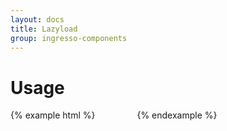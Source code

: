 ```yaml
---
layout: docs
title: Lazyload
group: ingresso-components
---
```


# Usage
{% example html %}
<img data-original="https://ingresso-a.akamaihd.net/img/cinema/cartaz/14207_d.jpg" data-lazyload alt="">
<img data-original="https://ingresso-a.akamaihd.net/img/cinema/cartaz/14207_d.jpg" data-lazyload alt="">
<img data-original="https://ingresso-a.akamaihd.net/img/cinema/cartaz/14207_d.jpg" data-lazyload alt="">
<img data-original="https://ingresso-a.akamaihd.net/img/cinema/cartaz/14207_d.jpg" data-lazyload alt="">
<img data-original="https://ingresso-a.akamaihd.net/img/cinema/cartaz/14207_d.jpg" data-lazyload alt="">
<img data-original="https://ingresso-a.akamaihd.net/img/cinema/cartaz/14207_d.jpg" data-lazyload alt="">
<img data-original="https://ingresso-a.akamaihd.net/img/cinema/cartaz/14207_d.jpg" data-lazyload alt="">
<img data-original="https://ingresso-a.akamaihd.net/img/cinema/cartaz/14207_d.jpg" data-lazyload alt="">
<img data-original="https://ingresso-a.akamaihd.net/img/cinema/cartaz/14207_d.jpg" data-lazyload alt="">
<img data-original="https://ingresso-a.akamaihd.net/img/cinema/cartaz/14207_d.jpg" data-lazyload alt="">
<img data-original="https://ingresso-a.akamaihd.net/img/cinema/cartaz/14207_d.jpg" data-lazyload alt="">
<img data-original="https://ingresso-a.akamaihd.net/img/cinema/cartaz/14207_d.jpg" data-lazyload alt="">
<img data-original="https://ingresso-a.akamaihd.net/img/cinema/cartaz/14207_d.jpg" data-lazyload alt="">
<img data-original="https://ingresso-a.akamaihd.net/img/cinema/cartaz/14207_d.jpg" data-lazyload alt="">
<img data-original="https://ingresso-a.akamaihd.net/img/cinema/cartaz/14207_d.jpg" data-lazyload alt="">
<img data-original="https://ingresso-a.akamaihd.net/img/cinema/cartaz/14207_d.jpg" data-lazyload alt="">
{% endexample %}
